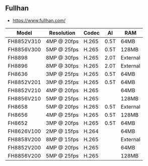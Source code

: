 Fullhan
-------
- https://www.fullhan.com/

| Model      | Resolution  | Codec | AI   | RAM      |
|------------|-------------|-------|------|----------|
| FH8852V310 | 4MP @ 20fps | H.265 | 0.5T | 64MB     |
| FH8856V300 | 5MP @ 25fps | H.265 | 0.5T | 128MB    |
| FH8898     | 8MP @ 30fps | H.265 | 2.0T | External |
| FH8896     | 8MP @ 30fps | H.265 | 2.0T | External |
| FH8636     | 3MP @ 25fps | H.265 | 0.5T | 64MB     |
| FH8852V201 | 3MP @ 25fps | H.265 | 0.5T | 64MB     |
| FH8852V210 | 4MP @ 20fps | H.265 |      | 64MB     |
| FH8856V210 | 5MP @ 25fps | H.265 |      | 128MB    |
| FH8658     | 5MP @ 20fps | H.265 | 0.5T | External |
| FH8656     | 4MP @ 25fps | H.265 | 0.5T | 128MB    |
| FH8652     | 3MP @ 20fps | H.265 | 0.5T | 64MB     |
| FH8626V100 | 2MP @ 15fps | H.264 |      | 64MB     |
| FH8858V200 | 8MP @ 15fps | H.265 |      | External |
| FH8852V200 | 4MP @ 20fps | H.265 |      | 64MB     |
| FH8856V200 | 5MP @ 25fps | H.265 |      | 128MB    |
